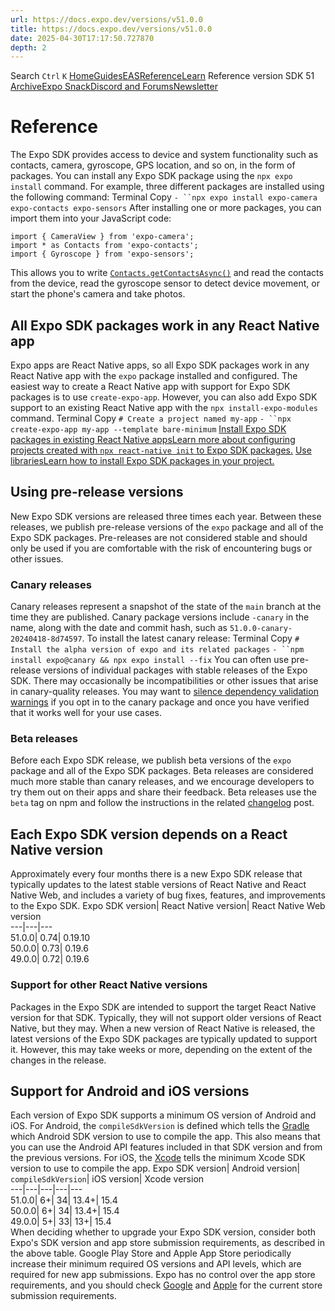 ```yaml
---
url: https://docs.expo.dev/versions/v51.0.0
title: https://docs.expo.dev/versions/v51.0.0
date: 2025-04-30T17:17:50.727870
depth: 2
---
```


Search
`Ctrl` `K`
[Home](https://docs.expo.dev/)[Guides](https://docs.expo.dev/guides/overview)[EAS](https://docs.expo.dev/eas)[Reference](https://docs.expo.dev/versions/latest)[Learn](https://docs.expo.dev/tutorial/overview)
Reference version
SDK 51
[Archive](https://docs.expo.dev/archive)[Expo Snack](https://snack.expo.dev)[Discord and Forums](https://chat.expo.dev)[Newsletter](https://expo.dev/mailing-list/signup)
# Reference
The Expo SDK provides access to device and system functionality such as contacts, camera, gyroscope, GPS location, and so on, in the form of packages. You can install any Expo SDK package using the `npx expo install` command. For example, three different packages are installed using the following command:
Terminal
Copy
`- ``npx expo install expo-camera expo-contacts expo-sensors`
After installing one or more packages, you can import them into your JavaScript code:
```
import { CameraView } from 'expo-camera';
import * as Contacts from 'expo-contacts';
import { Gyroscope } from 'expo-sensors';

```

This allows you to write [`Contacts.getContactsAsync()`](https://docs.expo.dev/versions/v51.0.0/sdk/contacts#contactsgetcontactsasynccontactquery) and read the contacts from the device, read the gyroscope sensor to detect device movement, or start the phone's camera and take photos.
## All Expo SDK packages work in any React Native app
Expo apps are React Native apps, so all Expo SDK packages work in any React Native app with the `expo` package installed and configured. The easiest way to create a React Native app with support for Expo SDK packages is to use `create-expo-app`. However, you can also add Expo SDK support to an existing React Native app with the `npx install-expo-modules` command.
Terminal
Copy
`# Create a project named my-app`
`- ``npx create-expo-app my-app --template bare-minimum`
[Install Expo SDK packages in existing React Native appsLearn more about configuring projects created with `npx react-native init` to Expo SDK packages.](https://docs.expo.dev/bare/installing-expo-modules) [Use librariesLearn how to install Expo SDK packages in your project.](https://docs.expo.dev/workflow/using-libraries)
## Using pre-release versions
New Expo SDK versions are released three times each year. Between these releases, we publish pre-release versions of the `expo` package and all of the Expo SDK packages. Pre-releases are not considered stable and should only be used if you are comfortable with the risk of encountering bugs or other issues.
### Canary releases
Canary releases represent a snapshot of the state of the `main` branch at the time they are published. Canary package versions include `-canary` in the name, along with the date and commit hash, such as `51.0.0-canary-20240418-8d74597`. To install the latest canary release:
Terminal
Copy
`# Install the alpha version of expo and its related packages`
`- ``npm install expo@canary && npx expo install --fix`
You can often use pre-release versions of individual packages with stable releases of the Expo SDK. There may occasionally be incompatibilities or other issues that arise in canary-quality releases. You may want to [silence dependency validation warnings](https://docs.expo.dev/more/expo-cli#configuring-dependency-validation) if you opt in to the canary package and once you have verified that it works well for your use cases.
### Beta releases
Before each Expo SDK release, we publish beta versions of the `expo` package and all of the Expo SDK packages. Beta releases are considered much more stable than canary releases, and we encourage developers to try them out on their apps and share their feedback. Beta releases use the `beta` tag on npm and follow the instructions in the related [changelog](https://expo.dev/changelog) post.
## Each Expo SDK version depends on a React Native version
Approximately every four months there is a new Expo SDK release that typically updates to the latest stable versions of React Native and React Native Web, and includes a variety of bug fixes, features, and improvements to the Expo SDK.
Expo SDK version| React Native version| React Native Web version  
---|---|---  
51.0.0| 0.74| 0.19.10  
50.0.0| 0.73| 0.19.6  
49.0.0| 0.72| 0.19.6  
### Support for other React Native versions
Packages in the Expo SDK are intended to support the target React Native version for that SDK. Typically, they will not support older versions of React Native, but they may. When a new version of React Native is released, the latest versions of the Expo SDK packages are typically updated to support it. However, this may take weeks or more, depending on the extent of the changes in the release.
## Support for Android and iOS versions
Each version of Expo SDK supports a minimum OS version of Android and iOS. For Android, the `compileSdkVersion` is defined which tells the [Gradle](https://developer.android.com/studio/build) which Android SDK version to use to compile the app. This also means that you can use the Android API features included in that SDK version and from the previous versions. For iOS, the [Xcode](https://developer.apple.com/news/upcoming-requirements/) tells the minimum Xcode SDK version to use to compile the app.
Expo SDK version| Android version| `compileSdkVersion`| iOS version| Xcode version  
---|---|---|---|---  
51.0.0| 6+| 34| 13.4+| 15.4  
50.0.0| 6+| 34| 13.4+| 15.4  
49.0.0| 5+| 33| 13+| 15.4  
When deciding whether to upgrade your Expo SDK version, consider both Expo's SDK version and app store submission requirements, as described in the above table. Google Play Store and Apple App Store periodically increase their minimum required OS versions and API levels, which are required for new app submissions. Expo has no control over the app store requirements, and you should check [Google](https://developer.android.com/studio/build) and [Apple](https://developer.apple.com/news/upcoming-requirements/) for the current store submission requirements.


